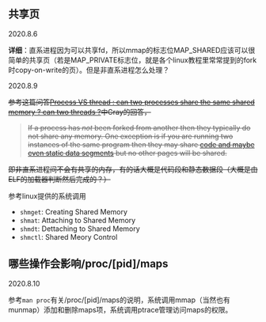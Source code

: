 ## 共享页

2020.8.6

**详细**：直系进程因为可以共享fd，所以mmap的标志位MAP_SHARED应该可以很简单的共享页（若是MAP_PRIVATE标志位，就是各个linux教程里常常提到的fork时copy-on-write的页）。但是非直系进程怎么处理？

2020.8.9

~~参考这篇问答[Process VS thread : can two processes share the same shared memory ? can two threads ?](https://stackoverflow.com/questions/11566780/process-vs-thread-can-two-processes-share-the-same-shared-memory-can-two-thr)中Gray的回答，~~

> ~~If a process has *not* been forked from another then they typically do not share any memory. One exception is if you are running two instances of the same program then they may share [code and maybe even static data segments](http://en.wikipedia.org/wiki/Data_segment#Program_memory) but no other pages will be shared.~~

~~即非直系进程间不会有共享的内存，有的话大概是代码段和静态数据段（大概是由ELF的加载器判断然后完成的？）~~

参考linux提供的系统调用

* `shmget`: Creating Shared Memory
* `shmat`: Attaching to Shared Memory
* `shmdt`: Dettaching to Shared Memory
* `shmctl`: Shared Meory Control

## 哪些操作会影响/proc/[pid]/maps

2020.8.10

参考`man proc`有关/proc/[pid]/maps的说明，系统调用mmap（当然也有munmap）添加和删除maps项，系统调用ptrace管理访问maps的权限。